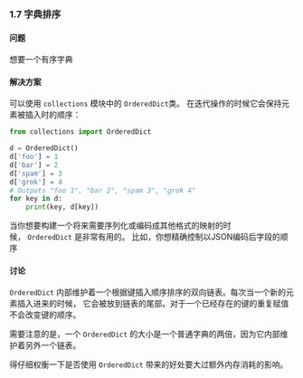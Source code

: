 ### 1.7 字典排序

#### 问题

想要一个有序字典

#### 解决方案

可以使用 `collections` 模块中的 `OrderedDict`类。 在迭代操作的时候它会保持元素被插入时的顺序：

```python
from collections import OrderedDict

d = OrderedDict()
d['foo'] = 1
d['bar'] = 2
d['spam'] = 3
d['grok'] = 4
# Outputs "foo 1", "bar 2", "spam 3", "grok 4"
for key in d:
    print(key, d[key])
```

当你想要构建一个将来需要序列化或编码成其他格式的映射的时候， `OrderedDict` 是非常有用的。 比如，你想精确控制以JSON编码后字段的顺序

#### 讨论

`OrderedDict` 内部维护着一个根据键插入顺序排序的双向链表。每次当一个新的元素插入进来的时候， 它会被放到链表的尾部。对于一个已经存在的键的重复赋值不会改变键的顺序。

需要注意的是，一个 `OrderedDict` 的大小是一个普通字典的两倍，因为它内部维护着另外一个链表。 

得仔细权衡一下是否使用 `OrderedDict` 带来的好处要大过额外内存消耗的影响。